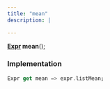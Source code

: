 ```yaml
---
title: "mean"
description: |

---
```

<span class="dart-code"><strong>[Expr] mean</strong>();</span>


### Implementation
```dart
Expr get mean => expr.listMean;
```

[Expr]: /reference/classes/expr/